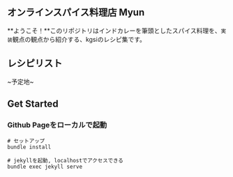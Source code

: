 ## オンラインスパイス料理店 Myun

**ようこそ！**このリポジトリはインドカレーを筆頭としたスパイス料理を、`実装`観点の観点から紹介する、kgsiのレシピ集です。

## レシピリスト

~予定地~

## Get Started

### Github Pageをローカルで起動

```
# セットアップ
bundle install

# jekyllを起動, localhostでアクセスできる
bundle exec jekyll serve
```